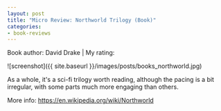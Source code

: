 ```yaml
---
layout: post
title: "Micro Review: Northworld Trilogy (Book)"
categories:
- book-reviews
---
```


<p>Book author: David Drake | My rating:&nbsp;&nbsp;<i class="fa fa-star"></i><i class="fa fa-star"></i><i class="fa fa-star"></i><i class="fa fa-star-o"></i><i class="fa fa-star-o"></i>
</p>
<!-- fa-star fa-star-o  fa-star-half-empty -->

![screenshot]({{ site.baseurl }}/images/posts/books_northworld.jpg)


<p>As a whole, it's a sci-fi trilogy worth reading, although the pacing is a bit irregular, with some parts much more engaging than others.</p>

<p>More info: <a href="https://en.wikipedia.org/wiki/Northworld">https://en.wikipedia.org/wiki/Northworld</a><p>




